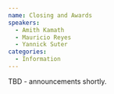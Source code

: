 ```yaml
---
name: Closing and Awards
speakers:
  - Amith Kamath
  - Mauricio Reyes
  - Yannick Suter
categories:
  - Information
---
```


TBD - announcements shortly.
